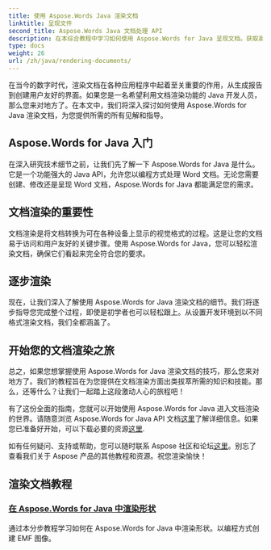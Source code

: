 ```yaml
---
title: 使用 Aspose.Words Java 渲染文档
linktitle: 呈现文件
second_title: Aspose.Words Java 文档处理 API
description: 在本综合教程中学习如何使用 Aspose.Words for Java 呈现文档。获取高效文档呈现的分步指导、提示和示例。
type: docs
weight: 26
url: /zh/java/rendering-documents/
---
```


在当今的数字时代，渲染文档在各种应用程序中起着至关重要的作用，从生成报告到创建用户友好的界面。如果您是一名希望利用文档渲染功能的 Java 开发人员，那么您来对地方了。在本文中，我们将深入探讨如何使用 Aspose.Words for Java 渲染文档，为您提供所需的所有见解和指导。

## Aspose.Words for Java 入门

在深入研究技术细节之前，让我们先了解一下 Aspose.Words for Java 是什么。它是一个功能强大的 Java API，允许您以编程方式处理 Word 文档。无论您需要创建、修改还是呈现 Word 文档，Aspose.Words for Java 都能满足您的需求。

## 文档渲染的重要性

文档渲染是将文档转换为可在各种设备上显示的视觉格式的过程。这是让您的文档易于访问和用户友好的关键步骤。使用 Aspose.Words for Java，您可以轻松渲染文档，确保它们看起来完全符合您的要求。

## 逐步渲染

现在，让我们深入了解使用 Aspose.Words for Java 渲染文档的细节。我们将逐步指导您完成整个过程，即使是初学者也可以轻松跟上。从设置开发环境到以不同格式渲染文档，我们全都涵盖了。

## 开始您的文档渲染之旅

总之，如果您想掌握使用 Aspose.Words for Java 渲染文档的技巧，那么您来对地方了。我们的教程旨在为您提供在文档渲染方面出类拔萃所需的知识和技能。那么，还等什么？让我们一起踏上这段激动人心的旅程吧！

有了这份全面的指南，您就可以开始使用 Aspose.Words for Java 进入文档渲染的世界。请随意浏览 Aspose.Words for Java API 文档[这里](https://reference.aspose.com/words/java/)了解详细信息。如果您已准备好开始，可以下载必要的资源[这里](https://releases.aspose.com/words/java/).

如有任何疑问、支持或帮助，您可以随时联系 Aspose 社区和论坛[这里](https://forum.aspose.com/)。别忘了查看我们关于 Aspose 产品的其他教程和资源。祝您渲染愉快！

## 渲染文档教程
### [在 Aspose.Words for Java 中渲染形状](./rendering-shapes/)
通过本分步教程学习如何在 Aspose.Words for Java 中渲染形状。以编程方式创建 EMF 图像。